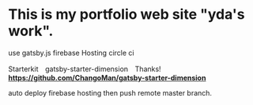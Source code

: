# This is my portfolio web site "yda's work".
use
gatsby.js
firebase Hosting
circle ci

Starterkit　gatsby-starter-dimension　Thanks!
**https://github.com/ChangoMan/gatsby-starter-dimension**

auto deploy firebase hosting then push remote master branch.

